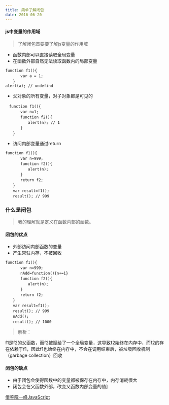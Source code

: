 ```yaml
---
title: 简单了解闭包
date: 2016-06-20
---
```

#### js中变量的作用域
> 了解闭包首要要了解js变量的作用域  
   
* 函数内部可以直接读取全局变量
* 在函数外部自然无法读取函数内的局部变量
```
function f1(){
　　　　var a = 1;
　　}
alert(a); // undefind
```
* 父对象的所有变量，对子对象都是可见的
```
　function f1(){
　　　　var n=1;
　　　　function f2(){
　　　　　　alert(n); // 1
　　　　}
　　}
```
* 访问内部变量通过return
```
function f1(){
　　　　var n=999;
　　　　function f2(){
　　　　　　alert(n); 
　　　　}
　　　　return f2;
　　}
　　var result=f1();
　　result(); // 999
```

### 什么是闭包  

> 我的理解就是定义在函数内部的函数。  

#### 闭包的优点
* 外部访问内部函数的变量
* 产生常驻内存，不被回收
```
function f1(){
　　　　var n=999;
　　　　nAdd=function(){n+=1}
　　　　function f2(){
　　　　　　alert(n);
　　　　}
　　　　return f2;
　　}
　　var result=f1();
　　result(); // 999
　　nAdd();
　　result(); // 1000
```
> 解析：  

f1是f2的父函数，而f2被赋给了一个全局变量，这导致f2始终在内存中，而f2的存在依赖于f1，因此f1也始终在内存中，不会在调用结束后，被垃圾回收机制（garbage collection）回收

#### 闭包的缺点  
* 由于闭包会使得函数中的变量都被保存在内存中，内存消耗很大
* 闭包会在父函数外部，改变父函数内部变量的值]
 
 [借鉴阮一峰JavaScript](http://www.ruanyifeng.com/blog/2009/08/learning_javascript_closures.html) 
  